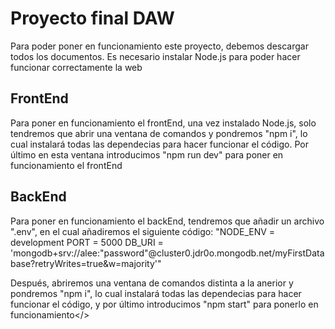 <h1>Proyecto final DAW</h1>
<p>Para poder poner en funcionamiento este proyecto, debemos descargar todos los documentos. Es necesario instalar Node.js para poder hacer funcionar correctamente la web</p>

<h2>FrontEnd</h2>
<p>Para poner en funcionamiento el frontEnd, una vez instalado Node.js, solo tendremos que abrir una ventana de comandos y pondremos "npm i", lo cual instalará todas las dependecias para hacer funcionar el código. Por último en esta ventana introducimos "npm run dev" para poner en funcionamiento el frontEnd</p>

<h2>BackEnd</h2>
<p>Para poner en funcionamiento el backEnd, tendremos que añadir un archivo ".env", en el cual añadiremos el siguiente código: 
    "NODE_ENV = development
    PORT = 5000
    DB_URI = 'mongodb+srv://alee:"password"@cluster0.jdr0o.mongodb.net/myFirstDatabase?retryWrites=true&w=majority'"
  
Después, abriremos una ventana de comandos distinta a la anerior y pondremos "npm i", lo cual instalará todas las dependecias para hacer funcionar el código, y por último introducimos "npm start" para ponerlo en funcionamiento</>
